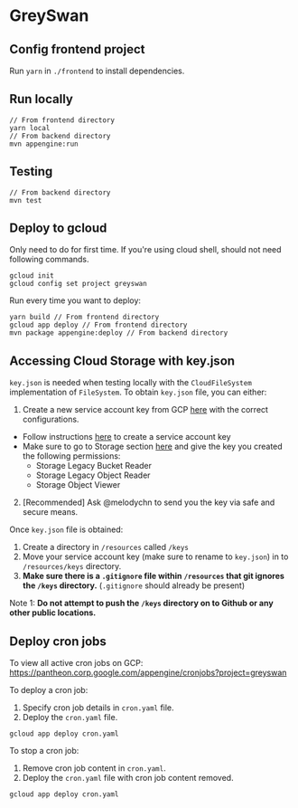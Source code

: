 # GreySwan

## Config frontend project
Run `yarn` in `./frontend` to install dependencies.

## Run locally
```
// From frontend directory
yarn local
// From backend directory
mvn appengine:run
```

## Testing
```
// From backend directory
mvn test
```

## Deploy to gcloud
Only need to do for first time. If you're using cloud shell, should not need following commands.
```
gcloud init
gcloud config set project greyswan
```
Run every time you want to deploy:
```
yarn build // From frontend directory
gcloud app deploy // From frontend directory
mvn package appengine:deploy // From backend directory
```

## Accessing Cloud Storage with key.json
`key.json` is needed when testing locally with the `CloudFileSystem` implementation of `FileSystem`.
To obtain `key.json` file, you can either:
1) Create a new service account key from GCP [here](https://pantheon.corp.google.com/iam-admin/serviceaccounts?project=greyswan) with the correct configurations. 
- Follow instructions [here](https://cloud.google.com/iam/docs/creating-managing-service-account-keys) to create a service account key 
- Make sure to go to Storage section [here](https://pantheon.corp.google.com/storage/browser/greyswan.appspot.com;tab=permissions?forceOnBucketsSortingFiltering=false&project=greyswan&prefix=) and give the key you created the following permissions: 
  - Storage Legacy Bucket Reader
  - Storage Legacy Object Reader
  - Storage Object Viewer
2) [Recommended] Ask @melodychn to send you the key via safe and secure means. 

Once `key.json` file is obtained:
1) Create a directory in `/resources` called `/keys` 
2) Move your service account key (make sure to rename to `key.json`) in to `/resources/keys` directory.
3) **Make sure there is a `.gitignore` file within `/resources` that git ignores the `/keys` directory.** (`.gitignore` should already be present)

Note 1: **Do not attempt to push the `/keys` directory on to Github or any other public locations.**


## Deploy cron jobs
To view all active cron jobs on GCP: https://pantheon.corp.google.com/appengine/cronjobs?project=greyswan

To deploy a cron job:
1) Specify cron job details in `cron.yaml` file. 
2) Deploy the `cron.yaml` file. 
```
gcloud app deploy cron.yaml
```
To stop a cron job:
1) Remove cron job content in `cron.yaml`. 
2) Deploy the `cron.yaml` file with cron job content removed. 
```
gcloud app deploy cron.yaml
```
